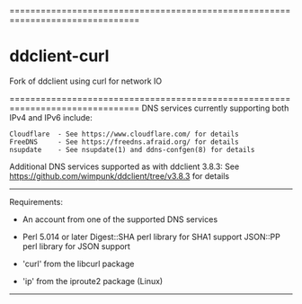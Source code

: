 ===============================================================================
# ddclient-curl

Fork of ddclient using curl for network IO

===============================================================================
DNS services currently supporting both IPv4 and IPv6 include:

    Cloudflare  - See https://www.cloudflare.com/ for details
    FreeDNS     - See https://freedns.afraid.org/ for details
    nsupdate    - See nsupdate(1) and ddns-confgen(8) for details

Additional DNS services supported as with ddclient 3.8.3:
    See https://github.com/wimpunk/ddclient/tree/v3.8.3 for details

-------------------------------------------------------------------------------
Requirements:

- An account from one of the supported DNS services

- Perl 5.014 or later
  Digest::SHA perl library for SHA1 support
  JSON::PP perl library for JSON support

- 'curl' from the libcurl package

- 'ip' from the iproute2 package (Linux)

-------------------------------------------------------------------------------

